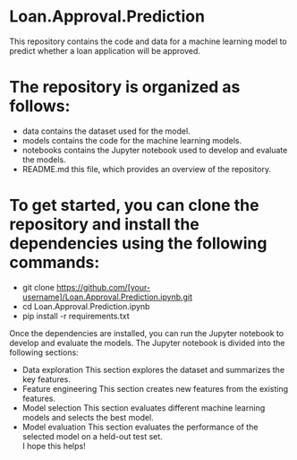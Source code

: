 # Loan.Approval.Prediction
This repository contains the code and data for a machine learning model to predict whether a loan application will be approved.

# The repository is organized as follows:
* data contains the dataset used for the model.<br>
* models contains the code for the machine learning models.<br>
* notebooks contains the Jupyter notebook used to develop and evaluate the models.<br>
* README.md this file, which provides an overview of the repository.<br>
# To get started, you can clone the repository and install the dependencies using the following commands:
* git clone https://github.com/[your-username]/Loan.Approval.Prediction.ipynb.git<br>
* cd Loan.Approval.Prediction.ipynb<br>
* pip install -r requirements.txt<br>

Once the dependencies are installed, you can run the Jupyter notebook to develop and evaluate the models.
The Jupyter notebook is divided into the following sections:
* Data exploration This section explores the dataset and summarizes the key features.<br>
* Feature engineering This section creates new features from the existing features.<br>
* Model selection This section evaluates different machine learning models and selects the best model.<br>
* Model evaluation This section evaluates the performance of the selected model on a held-out test set.<br>
I hope this helps!
